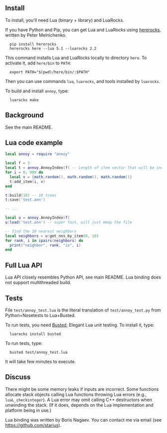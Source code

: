 ## Install

To install, you'll need Lua (binary + library) and LuaRocks.

If you have Python and Pip, you can get Lua and LuaRocks
using [hererocks](https://github.com/mpeterv/hererocks/),
written by Peter Melnichenko.

```
  pip install hererocks
  hererocks here --lua 5.1 --luarocks 2.2
```

This command installs Lua and LuaRocks locally to directory `here`.
To activate it, add `here/bin` to `PATH`:

```
  export PATH="$(pwd)/here/bin/:$PATH"
```

Then you can use commands `lua`, `luarocks`,
and tools installed by `luarocks`.

To build and install `annoy`, type:

```
  luarocks make
```

## Background

See the main README.

## Lua code example

```lua
local annoy = require "annoy"

local f = 3
local t = annoy.AnnoyIndex(f) -- Length of item vector that will be indexed
for i = 0, 999 do
  local v = {math.random(), math.random(), math.random()}
  t:add_item(i, v)
end

t:build(10) -- 10 trees
t:save('test.ann')

-- ...

local u = annoy.AnnoyIndex(f)
u:load('test.ann') -- super fast, will just mmap the file

-- find the 10 nearest neighbors
local neighbors = u:get_nns_by_item(0, 10)
for rank, i in ipairs(neighbors) do
  print("neighbor", rank, "is", i)
end
```

## Full Lua API

Lua API closely resembles Python API, see main README. Lua binding does not support multithreaded build.

## Tests

File `test/annoy_test.lua` is the literal translation of
`test/annoy_test.py` from Python+Nosetests to Lua+Busted.

To run tests, you need [Busted](http://olivinelabs.com/busted/),
Elegant Lua unit testing. To install it, type:

```
  luarocks install busted
```

To run tests, type:

```
  busted test/annoy_test.lua
```

It will take few minutes to execute.

## Discuss

There might be some memory leaks if inputs are incorrect.
Some functions allocate stack objects calling Lua functions throwing
Lua errors (e.g., `luaL_checkinteger`). A Lua error may omit calling
C++ destructors when unwinding the stack. (If it does, depends on
the Lua implementation and platform being in use.)

Lua binding was written by Boris Nagaev.
You can contact me via email (see https://github.com/starius).
